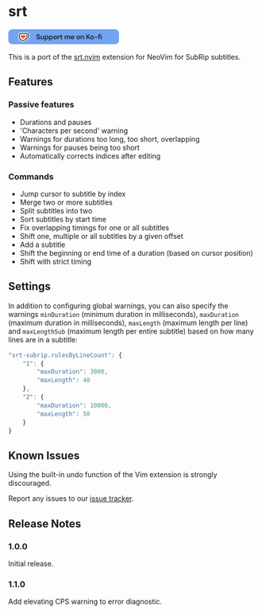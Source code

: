 # srt

[![ko-fi](./images/githubbutton_sm.png)](https://ko-fi.com/N4N116CYI2)

This is a port of the [srt.nvim](https://github.com/gert7/srt.nvim) extension for NeoVim for SubRip
subtitles.

## Features

### Passive features

- Durations and pauses
- 'Characters per second' warning
- Warnings for durations too long, too short, overlapping
- Warnings for pauses being too short
- Automatically corrects indices after editing

### Commands

- Jump cursor to subtitle by index
- Merge two or more subtitles
- Split subtitles into two
- Sort subtitles by start time
- Fix overlapping timings for one or all subtitles
- Shift one, multiple or all subtitles by a given offset
- Add a subtitle
- Shift the beginning or end time of a duration (based on cursor position)
- Shift with strict timing

## Settings

In addition to configuring global warnings, you can also specify the warnings `minDuration` (minimum
duration in milliseconds), `maxDuration` (maximum duration in milliseconds), `maxLength` (maximum
length per line) and `maxLengthSub` (maximum length per entire subtitle) based on how many lines are
in a subtitle:

```javascript
"srt-subrip.rulesByLineCount": {
    "1": {
        "maxDuration": 3000,
        "maxLength": 40
    },
    "2": {
        "maxDuration": 10000,
        "maxLength": 50
    }
}
```

## Known Issues

Using the built-in undo function of the Vim extension is strongly discouraged.

Report any issues to our [issue tracker](https://github.com/gert7/srtvs/issues).

## Release Notes

### 1.0.0

Initial release.

### 1.1.0

Add elevating CPS warning to error diagnostic.
